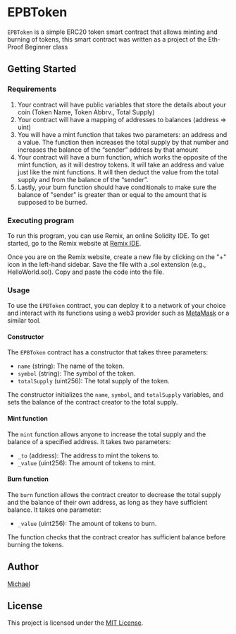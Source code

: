 # EPBToken

`EPBToken` is a simple ERC20 token smart contract that allows minting and burning of tokens, this smart contract was written as a project of the Eth-Proof Beginner class

## Getting Started

### Requirements

1. Your contract will have public variables that store the details about your coin (Token Name, Token Abbrv., Total Supply)
2. Your contract will have a mapping of addresses to balances (address => uint)
3. You will have a mint function that takes two parameters: an address and a value. The function then increases the total supply by that number and increases the balance of the “sender” address by that amount
4. Your contract will have a burn function, which works the opposite of the mint function, as it will destroy tokens. It will take an address and value just like the mint functions. It will then deduct the value from the total supply and from the balance of the “sender”.
5. Lastly, your burn function should have conditionals to make sure the balance of "sender" is greater than or equal to the amount that is supposed to be burned.

### Executing program

To run this program, you can use Remix, an online Solidity IDE. To get started, go to the Remix website at [Remix IDE](https://remix.ethereum.org/).

Once you are on the Remix website, create a new file by clicking on the "+" icon in the left-hand sidebar. Save the file with a .sol extension (e.g., HelloWorld.sol). Copy and paste the code into the file.

### Usage

To use the `EPBToken` contract, you can deploy it to a network of your choice and interact with its functions using a web3 provider such as [MetaMask](https://metamask.io/) or a similar tool.

#### Constructor

The `EPBToken` contract has a constructor that takes three parameters:

- `name` (string): The name of the token.
- `symbol` (string): The symbol of the token.
- `totalSupply` (uint256): The total supply of the token.

The constructor initializes the `name`, `symbol`, and `totalSupply` variables, and sets the balance of the contract creator to the total supply.

#### Mint function

The `mint` function allows anyone to increase the total supply and the balance of a specified address. It takes two parameters:

- `_to` (address): The address to mint the tokens to.
- `_value` (uint256): The amount of tokens to mint.

#### Burn function

The `burn` function allows the contract creator to decrease the total supply and the balance of their own address, as long as they have sufficient balance. It takes one parameter:

- `_value` (uint256): The amount of tokens to burn.

The function checks that the contract creator has sufficient balance before burning the tokens.

## Author

[Michael](https://github.com/m-azra3l)

## License

This project is licensed under the [MIT License](LICENSE).
